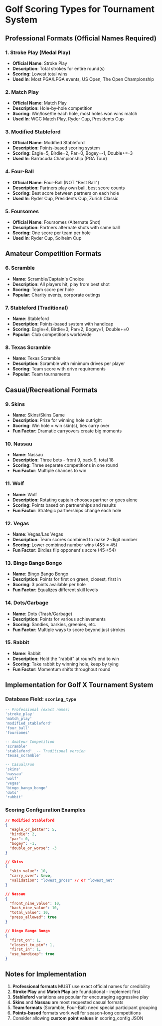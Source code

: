 # Golf Scoring Types for Tournament System

## Professional Formats (Official Names Required)

### 1. **Stroke Play** (Medal Play)
- **Official Name**: Stroke Play
- **Description**: Total strokes for entire round(s)
- **Scoring**: Lowest total wins
- **Used In**: Most PGA/LPGA events, US Open, The Open Championship

### 2. **Match Play**
- **Official Name**: Match Play
- **Description**: Hole-by-hole competition
- **Scoring**: Win/lose/tie each hole, most holes won wins match
- **Used In**: WGC Match Play, Ryder Cup, Presidents Cup

### 3. **Modified Stableford**
- **Official Name**: Modified Stableford
- **Description**: Points-based scoring system
- **Scoring**: Eagle=5, Birdie=2, Par=0, Bogey=-1, Double+=-3
- **Used In**: Barracuda Championship (PGA Tour)

### 4. **Four-Ball**
- **Official Name**: Four-Ball (NOT "Best Ball")
- **Description**: Partners play own ball, best score counts
- **Scoring**: Best score between partners on each hole
- **Used In**: Ryder Cup, Presidents Cup, Zurich Classic

### 5. **Foursomes**
- **Official Name**: Foursomes (Alternate Shot)
- **Description**: Partners alternate shots with same ball
- **Scoring**: One score per team per hole
- **Used In**: Ryder Cup, Solheim Cup

## Amateur Competition Formats

### 6. **Scramble**
- **Name**: Scramble/Captain's Choice
- **Description**: All players hit, play from best shot
- **Scoring**: Team score per hole
- **Popular**: Charity events, corporate outings

### 7. **Stableford** (Traditional)
- **Name**: Stableford
- **Description**: Points-based system with handicap
- **Scoring**: Eagle=4, Birdie=3, Par=2, Bogey=1, Double+=0
- **Popular**: Club competitions worldwide

### 8. **Texas Scramble**
- **Name**: Texas Scramble
- **Description**: Scramble with minimum drives per player
- **Scoring**: Team score with drive requirements
- **Popular**: Team tournaments

## Casual/Recreational Formats

### 9. **Skins**
- **Name**: Skins/Skins Game
- **Description**: Prize for winning hole outright
- **Scoring**: Win hole = win skin(s), ties carry over
- **Fun Factor**: Dramatic carryovers create big moments

### 10. **Nassau**
- **Name**: Nassau
- **Description**: Three bets - front 9, back 9, total 18
- **Scoring**: Three separate competitions in one round
- **Fun Factor**: Multiple chances to win

### 11. **Wolf**
- **Name**: Wolf
- **Description**: Rotating captain chooses partner or goes alone
- **Scoring**: Points based on partnerships and results
- **Fun Factor**: Strategic partnerships change each hole

### 12. **Vegas**
- **Name**: Vegas/Las Vegas
- **Description**: Team scores combined to make 2-digit number
- **Scoring**: Lower combined number wins (4&5 = 45)
- **Fun Factor**: Birdies flip opponent's score (45→54)

### 13. **Bingo Bango Bongo**
- **Name**: Bingo Bango Bongo
- **Description**: Points for first on green, closest, first in
- **Scoring**: 3 points available per hole
- **Fun Factor**: Equalizes different skill levels

### 14. **Dots/Garbage**
- **Name**: Dots (Trash/Garbage)
- **Description**: Points for various achievements
- **Scoring**: Sandies, barkies, greenies, etc.
- **Fun Factor**: Multiple ways to score beyond just strokes

### 15. **Rabbit**
- **Name**: Rabbit
- **Description**: Hold the "rabbit" at round's end to win
- **Scoring**: Take rabbit by winning hole, keep by tying
- **Fun Factor**: Momentum shifts throughout round

## Implementation for Golf X Tournament System

### Database Field: `scoring_type`

```sql
-- Professional (exact names)
'stroke_play'
'match_play'
'modified_stableford'
'four_ball'
'foursomes'

-- Amateur Competition
'scramble'
'stableford'  -- Traditional version
'texas_scramble'

-- Casual/Fun
'skins'
'nassau'
'wolf'
'vegas'
'bingo_bango_bongo'
'dots'
'rabbit'
```

### Scoring Configuration Examples

```json
// Modified Stableford
{
  "eagle_or_better": 5,
  "birdie": 2,
  "par": 0,
  "bogey": -1,
  "double_or_worse": -3
}

// Skins
{
  "skin_value": 10,
  "carry_over": true,
  "validation": "lowest_gross" // or "lowest_net"
}

// Nassau
{
  "front_nine_value": 10,
  "back_nine_value": 10,
  "total_value": 10,
  "press_allowed": true
}

// Bingo Bango Bongo
{
  "first_on": 1,
  "closest_to_pin": 1,
  "first_in": 1,
  "use_handicap": true
}
```

## Notes for Implementation

1. **Professional formats** MUST use exact official names for credibility
2. **Stroke Play** and **Match Play** are foundational - implement first
3. **Stableford** variations are popular for encouraging aggressive play
4. **Skins** and **Nassau** are most requested casual formats
5. **Team formats** (Scramble, Four-Ball) need special participant grouping
6. **Points-based** formats work well for season-long competitions
7. Consider allowing **custom point values** in scoring_config JSON